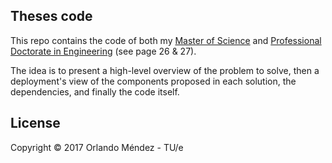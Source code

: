 ## Theses code

This repo contains the code of both my [Master of Science][m] and [Professional Doctorate in Engineering][pd] (see page 26 & 27).

[m]: http://swerl.tudelft.nl/bin/view/Main/OrlandoMendez

[pd]: https://github.com/omendezmorales/Theses_code/blob/master/pdeng/Project%20booklet%202009.pdf

The idea is to present a high-level overview of the problem to solve, then a deployment's view of the components proposed in each solution, the dependencies, and finally the code itself.


## License

Copyright © 2017 Orlando Méndez - TU/e

